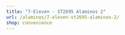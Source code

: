 ```yaml
---
title: "7-Eleven - ST2695 Alaminos 2"
url: /alaminos/7-eleven-st2695-alaminos-2/
shop: convenience
---
```

